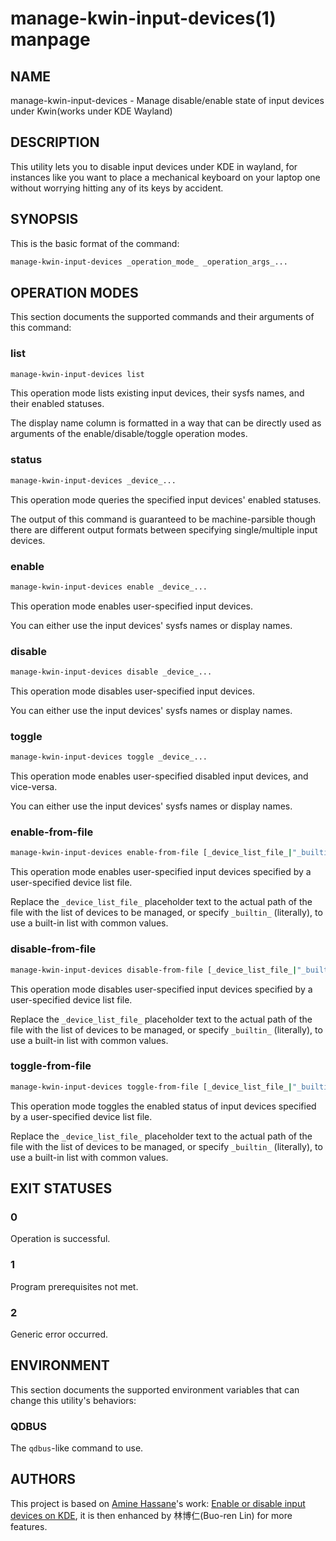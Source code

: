 # manage-kwin-input-devices(1) manpage

## NAME

manage-kwin-input-devices - Manage disable/enable state of input devices under Kwin(works under KDE Wayland)

## DESCRIPTION

This utility lets you to disable input devices under KDE in wayland, for instances like you want to place a mechanical keyboard on your laptop one without worrying hitting any of its keys by accident.

## SYNOPSIS

This is the basic format of the command:

```bash
manage-kwin-input-devices _operation_mode_ _operation_args_...
```

## OPERATION MODES

This section documents the supported commands and their arguments of this command:

### list

```bash
manage-kwin-input-devices list
```

This operation mode lists existing input devices, their sysfs names, and their enabled statuses.

The display name column is formatted in a way that can be directly used as arguments of the enable/disable/toggle operation modes.

### status

```bash
manage-kwin-input-devices _device_...
```

This operation mode queries the specified input devices' enabled statuses.

The output of this command is guaranteed to be machine-parsible though there are different output formats between specifying single/multiple input devices.

### enable

```bash
manage-kwin-input-devices enable _device_...
```

This operation mode enables user-specified input devices.

You can either use the input devices' sysfs names or display names.

### disable

```bash
manage-kwin-input-devices disable _device_...
```

This operation mode disables user-specified input devices.

You can either use the input devices' sysfs names or display names.

### toggle

```bash
manage-kwin-input-devices toggle _device_...
```

This operation mode enables user-specified disabled input devices, and vice-versa.

You can either use the input devices' sysfs names or display names.

### enable-from-file

```bash
manage-kwin-input-devices enable-from-file [_device_list_file_|"_builtin_"]
```

This operation mode enables user-specified input devices specified by a user-specified device list file.

Replace the `_device_list_file_` placeholder text to the actual path of the file with the list of devices to be managed, or specify `_builtin_` (literally), to use a built-in list with common values.

### disable-from-file

```bash
manage-kwin-input-devices disable-from-file [_device_list_file_|"_builtin_"]
```

This operation mode disables user-specified input devices specified by a user-specified device list file.

Replace the `_device_list_file_` placeholder text to the actual path of the file with the list of devices to be managed, or specify `_builtin_` (literally), to use a built-in list with common values.

### toggle-from-file

```bash
manage-kwin-input-devices toggle-from-file [_device_list_file_|"_builtin_"]
```

This operation mode toggles the enabled status of input devices specified by a user-specified device list file.

Replace the `_device_list_file_` placeholder text to the actual path of the file with the list of devices to be managed, or specify `_builtin_` (literally), to use a built-in list with common values.

## EXIT STATUSES

### 0

Operation is successful.

### 1

Program prerequisites not met.

### 2

Generic error occurred.

## ENVIRONMENT

This section documents the supported environment variables that can change this utility's behaviors:

### QDBUS

The `qdbus`-like command to use.

## AUTHORS

This project is based on [Amine Hassane](https://gist.github.com/Sporif)'s work: [Enable or disable input devices on KDE](https://gist.github.com/Sporif/0e52e4b0eaf071cfbf19f3381ba3d65a), it is then enhanced by 林博仁(Buo-ren Lin) for more features.
